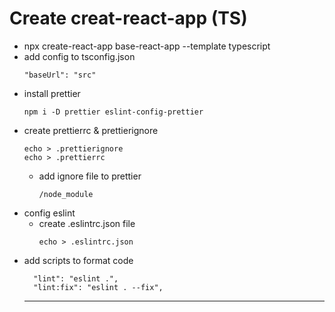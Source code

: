 # Create creat-react-app (TS)

- npx create-react-app base-react-app --template typescript
- add config to tsconfig.json
  ```
  "baseUrl": "src"
  ```
- install prettier
  ```
  npm i -D prettier eslint-config-prettier
  ```
- create prettierrc & prettierignore
  ```
  echo > .prettierignore
  echo > .prettierrc
  ```
  - add ignore file to prettier
    ```
    /node_module
    ```
- config eslint
  - create .eslintrc.json file
    ```
    echo > .eslintrc.json
    ```
- add scripts to format code
  ```
    "lint": "eslint .",
    "lint:fix": "eslint . --fix",
  ```
  ----------------------------------------------------------------------